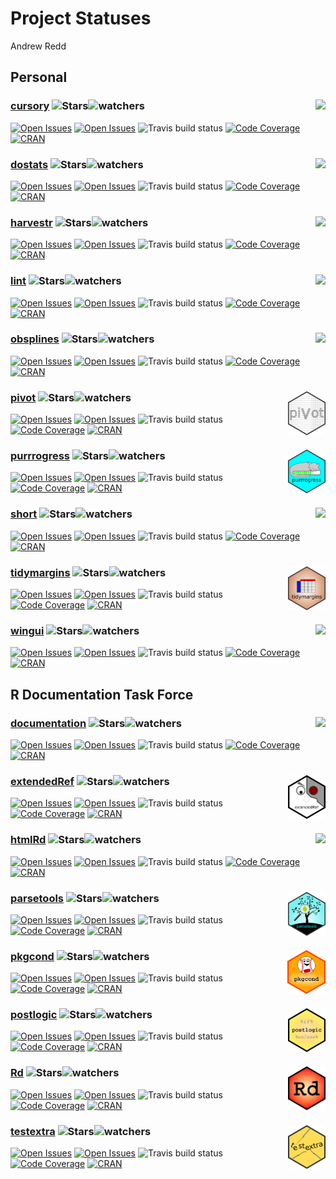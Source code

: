 Project Statuses
================
Andrew Redd

## Personal

### [cursory](https://github.com/halpo/cursory) <img src="https://github.com/halpo/cursory/raw/master/man/figures/logo.png" align="right" height=70/>![Stars](https://img.shields.io/github/stars/halpo/cursory.svg?style=social)![watchers](https://img.shields.io/github/watchers/halpo/cursory.svg?style=social&label=Watching)

[![Open
Issues](https://img.shields.io/github/issues/halpo/cursory.svg)](https://github.com/halpo/cursory/issues)
[![Open
Issues](https://img.shields.io/github/issues-pr/halpo/cursory.svg)](https://github.com/halpo/cursory/pulls)
![Travis build
status](https://img.shields.io/travis/halpo/cursory.svg?logo=travis)
[![Code
Coverage](https://img.shields.io/codecov/c/gh/halpo/cursory.svg)](https://codecov.io/gh/halpo/cursory)
[![CRAN](https://img.shields.io/cran/v/cursory.svg?label=CRAN&logo=R&logoColor=blue)](https://cran.r-project.org/package=cursory)

### [dostats](https://github.com/halpo/dostats) <img src="https://github.com/halpo/dostats/raw/master/man/figures/logo.png" align="right" height=70/>![Stars](https://img.shields.io/github/stars/halpo/dostats.svg?style=social)![watchers](https://img.shields.io/github/watchers/halpo/dostats.svg?style=social&label=Watching)

[![Open
Issues](https://img.shields.io/github/issues/halpo/dostats.svg)](https://github.com/halpo/dostats/issues)
[![Open
Issues](https://img.shields.io/github/issues-pr/halpo/dostats.svg)](https://github.com/halpo/dostats/pulls)
![Travis build
status](https://img.shields.io/travis/halpo/dostats.svg?logo=travis)
[![Code
Coverage](https://img.shields.io/codecov/c/gh/halpo/dostats.svg)](https://codecov.io/gh/halpo/dostats)
[![CRAN](https://img.shields.io/cran/v/dostats.svg?label=CRAN&logo=R&logoColor=blue)](https://cran.r-project.org/package=dostats)

### [harvestr](https://github.com/halpo/harvestr) <img src="https://github.com/halpo/harvestr/raw/master/man/figures/logo.png" align="right" height=70/>![Stars](https://img.shields.io/github/stars/halpo/harvestr.svg?style=social)![watchers](https://img.shields.io/github/watchers/halpo/harvestr.svg?style=social&label=Watching)

[![Open
Issues](https://img.shields.io/github/issues/halpo/harvestr.svg)](https://github.com/halpo/harvestr/issues)
[![Open
Issues](https://img.shields.io/github/issues-pr/halpo/harvestr.svg)](https://github.com/halpo/harvestr/pulls)
![Travis build
status](https://img.shields.io/travis/halpo/harvestr.svg?logo=travis)
[![Code
Coverage](https://img.shields.io/codecov/c/gh/halpo/harvestr.svg)](https://codecov.io/gh/halpo/harvestr)
[![CRAN](https://img.shields.io/cran/v/harvestr.svg?label=CRAN&logo=R&logoColor=blue)](https://cran.r-project.org/package=harvestr)

### [lint](https://github.com/halpo/lint) <img src="https://github.com/halpo/lint/raw/master/man/figures/logo.png" align="right" height=70/>![Stars](https://img.shields.io/github/stars/halpo/lint.svg?style=social)![watchers](https://img.shields.io/github/watchers/halpo/lint.svg?style=social&label=Watching)

[![Open
Issues](https://img.shields.io/github/issues/halpo/lint.svg)](https://github.com/halpo/lint/issues)
[![Open
Issues](https://img.shields.io/github/issues-pr/halpo/lint.svg)](https://github.com/halpo/lint/pulls)
![Travis build
status](https://img.shields.io/travis/halpo/lint.svg?logo=travis)
[![Code
Coverage](https://img.shields.io/codecov/c/gh/halpo/lint.svg)](https://codecov.io/gh/halpo/lint)
[![CRAN](https://img.shields.io/cran/v/lint.svg?label=CRAN&logo=R&logoColor=blue)](https://cran.r-project.org/package=lint)

### [obsplines](https://github.com/halpo/obsplines) <img src="https://github.com/halpo/obsplines/raw/master/man/figures/logo.png" align="right" height=70/>![Stars](https://img.shields.io/github/stars/halpo/obsplines.svg?style=social)![watchers](https://img.shields.io/github/watchers/halpo/obsplines.svg?style=social&label=Watching)

[![Open
Issues](https://img.shields.io/github/issues/halpo/obsplines.svg)](https://github.com/halpo/obsplines/issues)
[![Open
Issues](https://img.shields.io/github/issues-pr/halpo/obsplines.svg)](https://github.com/halpo/obsplines/pulls)
![Travis build
status](https://img.shields.io/travis/halpo/obsplines.svg?logo=travis)
[![Code
Coverage](https://img.shields.io/codecov/c/gh/halpo/obsplines.svg)](https://codecov.io/gh/halpo/obsplines)
[![CRAN](https://img.shields.io/cran/v/obsplines.svg?label=CRAN&logo=R&logoColor=blue)](https://cran.r-project.org/package=obsplines)

### [pivot](https://github.com/halpo/pivot) <img src="https://github.com/halpo/pivot/raw/master/man/figures/logo.png" align="right" height=70/>![Stars](https://img.shields.io/github/stars/halpo/pivot.svg?style=social)![watchers](https://img.shields.io/github/watchers/halpo/pivot.svg?style=social&label=Watching)

[![Open
Issues](https://img.shields.io/github/issues/halpo/pivot.svg)](https://github.com/halpo/pivot/issues)
[![Open
Issues](https://img.shields.io/github/issues-pr/halpo/pivot.svg)](https://github.com/halpo/pivot/pulls)
![Travis build
status](https://img.shields.io/travis/halpo/pivot.svg?logo=travis)
[![Code
Coverage](https://img.shields.io/codecov/c/gh/halpo/pivot.svg)](https://codecov.io/gh/halpo/pivot)
[![CRAN](https://img.shields.io/cran/v/pivot.svg?label=CRAN&logo=R&logoColor=blue)](https://cran.r-project.org/package=pivot)

### [purrrogress](https://github.com/halpo/purrrogress) <img src="https://github.com/halpo/purrrogress/raw/master/man/figures/logo.png" align="right" height=70/>![Stars](https://img.shields.io/github/stars/halpo/purrrogress.svg?style=social)![watchers](https://img.shields.io/github/watchers/halpo/purrrogress.svg?style=social&label=Watching)

[![Open
Issues](https://img.shields.io/github/issues/halpo/purrrogress.svg)](https://github.com/halpo/purrrogress/issues)
[![Open
Issues](https://img.shields.io/github/issues-pr/halpo/purrrogress.svg)](https://github.com/halpo/purrrogress/pulls)
![Travis build
status](https://img.shields.io/travis/halpo/purrrogress.svg?logo=travis)
[![Code
Coverage](https://img.shields.io/codecov/c/gh/halpo/purrrogress.svg)](https://codecov.io/gh/halpo/purrrogress)
[![CRAN](https://img.shields.io/cran/v/purrrogress.svg?label=CRAN&logo=R&logoColor=blue)](https://cran.r-project.org/package=purrrogress)

### [short](https://github.com/halpo/short) <img src="https://github.com/halpo/short/raw/master/man/figures/logo.png" align="right" height=70/>![Stars](https://img.shields.io/github/stars/halpo/short.svg?style=social)![watchers](https://img.shields.io/github/watchers/halpo/short.svg?style=social&label=Watching)

[![Open
Issues](https://img.shields.io/github/issues/halpo/short.svg)](https://github.com/halpo/short/issues)
[![Open
Issues](https://img.shields.io/github/issues-pr/halpo/short.svg)](https://github.com/halpo/short/pulls)
![Travis build
status](https://img.shields.io/travis/halpo/short.svg?logo=travis)
[![Code
Coverage](https://img.shields.io/codecov/c/gh/halpo/short.svg)](https://codecov.io/gh/halpo/short)
[![CRAN](https://img.shields.io/cran/v/short.svg?label=CRAN&logo=R&logoColor=blue)](https://cran.r-project.org/package=short)

### [tidymargins](https://github.com/halpo/tidymargins) <img src="https://github.com/halpo/tidymargins/raw/master/man/figures/logo.png" align="right" height=70/>![Stars](https://img.shields.io/github/stars/halpo/tidymargins.svg?style=social)![watchers](https://img.shields.io/github/watchers/halpo/tidymargins.svg?style=social&label=Watching)

[![Open
Issues](https://img.shields.io/github/issues/halpo/tidymargins.svg)](https://github.com/halpo/tidymargins/issues)
[![Open
Issues](https://img.shields.io/github/issues-pr/halpo/tidymargins.svg)](https://github.com/halpo/tidymargins/pulls)
![Travis build
status](https://img.shields.io/travis/halpo/tidymargins.svg?logo=travis)
[![Code
Coverage](https://img.shields.io/codecov/c/gh/halpo/tidymargins.svg)](https://codecov.io/gh/halpo/tidymargins)
[![CRAN](https://img.shields.io/cran/v/tidymargins.svg?label=CRAN&logo=R&logoColor=blue)](https://cran.r-project.org/package=tidymargins)

### [wingui](https://github.com/halpo/wingui) <img src="https://github.com/halpo/wingui/raw/master/man/figures/logo.png" align="right" height=70/>![Stars](https://img.shields.io/github/stars/halpo/wingui.svg?style=social)![watchers](https://img.shields.io/github/watchers/halpo/wingui.svg?style=social&label=Watching)

[![Open
Issues](https://img.shields.io/github/issues/halpo/wingui.svg)](https://github.com/halpo/wingui/issues)
[![Open
Issues](https://img.shields.io/github/issues-pr/halpo/wingui.svg)](https://github.com/halpo/wingui/pulls)
![Travis build
status](https://img.shields.io/travis/halpo/wingui.svg?logo=travis)
[![Code
Coverage](https://img.shields.io/codecov/c/gh/halpo/wingui.svg)](https://codecov.io/gh/halpo/wingui)
[![CRAN](https://img.shields.io/cran/v/wingui.svg?label=CRAN&logo=R&logoColor=blue)](https://cran.r-project.org/package=wingui)

## R Documentation Task Force

### [documentation](https://github.com/RDocTaskForce/documentation) <img src="https://github.com/RDocTaskForce/documentation/raw/master/man/figures/logo.png" align="right" height=70/>![Stars](https://img.shields.io/github/stars/halpo/documentation.svg?style=social)![watchers](https://img.shields.io/github/watchers/halpo/documentation.svg?style=social&label=Watching)

[![Open
Issues](https://img.shields.io/github/issues/RDocTaskForce/documentation.svg)](https://github.com/RDocTaskForce/documentation/issues)
[![Open
Issues](https://img.shields.io/github/issues-pr/RDocTaskForce/documentation.svg)](https://github.com/RDocTaskForce/documentation/pulls)
![Travis build
status](https://img.shields.io/travis/RDocTaskForce/documentation.svg?logo=travis)
[![Code
Coverage](https://img.shields.io/codecov/c/gh/RDocTaskForce/documentation.svg)](https://codecov.io/gh/RDocTaskForce/documentation)
[![CRAN](https://img.shields.io/cran/v/documentation.svg?label=CRAN&logo=R&logoColor=blue)](https://cran.r-project.org/package=documentation)

### [extendedRef](https://github.com/RDocTaskForce/extendedRef) <img src="https://github.com/RDocTaskForce/extendedRef/raw/master/man/figures/logo.png" align="right" height=70/>![Stars](https://img.shields.io/github/stars/halpo/extendedRef.svg?style=social)![watchers](https://img.shields.io/github/watchers/halpo/extendedRef.svg?style=social&label=Watching)

[![Open
Issues](https://img.shields.io/github/issues/RDocTaskForce/extendedRef.svg)](https://github.com/RDocTaskForce/extendedRef/issues)
[![Open
Issues](https://img.shields.io/github/issues-pr/RDocTaskForce/extendedRef.svg)](https://github.com/RDocTaskForce/extendedRef/pulls)
![Travis build
status](https://img.shields.io/travis/RDocTaskForce/extendedRef.svg?logo=travis)
[![Code
Coverage](https://img.shields.io/codecov/c/gh/RDocTaskForce/extendedRef.svg)](https://codecov.io/gh/RDocTaskForce/extendedRef)
[![CRAN](https://img.shields.io/cran/v/extendedRef.svg?label=CRAN&logo=R&logoColor=blue)](https://cran.r-project.org/package=extendedRef)

### [htmlRd](https://github.com/RDocTaskForce/htmlRd) <img src="https://github.com/RDocTaskForce/htmlRd/raw/master/man/figures/logo.png" align="right" height=70/>![Stars](https://img.shields.io/github/stars/halpo/htmlRd.svg?style=social)![watchers](https://img.shields.io/github/watchers/halpo/htmlRd.svg?style=social&label=Watching)

[![Open
Issues](https://img.shields.io/github/issues/RDocTaskForce/htmlRd.svg)](https://github.com/RDocTaskForce/htmlRd/issues)
[![Open
Issues](https://img.shields.io/github/issues-pr/RDocTaskForce/htmlRd.svg)](https://github.com/RDocTaskForce/htmlRd/pulls)
![Travis build
status](https://img.shields.io/travis/RDocTaskForce/htmlRd.svg?logo=travis)
[![Code
Coverage](https://img.shields.io/codecov/c/gh/RDocTaskForce/htmlRd.svg)](https://codecov.io/gh/RDocTaskForce/htmlRd)
[![CRAN](https://img.shields.io/cran/v/htmlRd.svg?label=CRAN&logo=R&logoColor=blue)](https://cran.r-project.org/package=htmlRd)

### [parsetools](https://github.com/RDocTaskForce/parsetools) <img src="https://github.com/RDocTaskForce/parsetools/raw/master/man/figures/logo.png" align="right" height=70/>![Stars](https://img.shields.io/github/stars/halpo/parsetools.svg?style=social)![watchers](https://img.shields.io/github/watchers/halpo/parsetools.svg?style=social&label=Watching)

[![Open
Issues](https://img.shields.io/github/issues/RDocTaskForce/parsetools.svg)](https://github.com/RDocTaskForce/parsetools/issues)
[![Open
Issues](https://img.shields.io/github/issues-pr/RDocTaskForce/parsetools.svg)](https://github.com/RDocTaskForce/parsetools/pulls)
![Travis build
status](https://img.shields.io/travis/RDocTaskForce/parsetools.svg?logo=travis)
[![Code
Coverage](https://img.shields.io/codecov/c/gh/RDocTaskForce/parsetools.svg)](https://codecov.io/gh/RDocTaskForce/parsetools)
[![CRAN](https://img.shields.io/cran/v/parsetools.svg?label=CRAN&logo=R&logoColor=blue)](https://cran.r-project.org/package=parsetools)

### [pkgcond](https://github.com/RDocTaskForce/pkgcond) <img src="https://github.com/RDocTaskForce/pkgcond/raw/master/man/figures/logo.png" align="right" height=70/>![Stars](https://img.shields.io/github/stars/halpo/pkgcond.svg?style=social)![watchers](https://img.shields.io/github/watchers/halpo/pkgcond.svg?style=social&label=Watching)

[![Open
Issues](https://img.shields.io/github/issues/RDocTaskForce/pkgcond.svg)](https://github.com/RDocTaskForce/pkgcond/issues)
[![Open
Issues](https://img.shields.io/github/issues-pr/RDocTaskForce/pkgcond.svg)](https://github.com/RDocTaskForce/pkgcond/pulls)
![Travis build
status](https://img.shields.io/travis/RDocTaskForce/pkgcond.svg?logo=travis)
[![Code
Coverage](https://img.shields.io/codecov/c/gh/RDocTaskForce/pkgcond.svg)](https://codecov.io/gh/RDocTaskForce/pkgcond)
[![CRAN](https://img.shields.io/cran/v/pkgcond.svg?label=CRAN&logo=R&logoColor=blue)](https://cran.r-project.org/package=pkgcond)

### [postlogic](https://github.com/RDocTaskForce/postlogic) <img src="https://github.com/RDocTaskForce/postlogic/raw/master/man/figures/logo.png" align="right" height=70/>![Stars](https://img.shields.io/github/stars/halpo/postlogic.svg?style=social)![watchers](https://img.shields.io/github/watchers/halpo/postlogic.svg?style=social&label=Watching)

[![Open
Issues](https://img.shields.io/github/issues/RDocTaskForce/postlogic.svg)](https://github.com/RDocTaskForce/postlogic/issues)
[![Open
Issues](https://img.shields.io/github/issues-pr/RDocTaskForce/postlogic.svg)](https://github.com/RDocTaskForce/postlogic/pulls)
![Travis build
status](https://img.shields.io/travis/RDocTaskForce/postlogic.svg?logo=travis)
[![Code
Coverage](https://img.shields.io/codecov/c/gh/RDocTaskForce/postlogic.svg)](https://codecov.io/gh/RDocTaskForce/postlogic)
[![CRAN](https://img.shields.io/cran/v/postlogic.svg?label=CRAN&logo=R&logoColor=blue)](https://cran.r-project.org/package=postlogic)

### [Rd](https://github.com/RDocTaskForce/Rd) <img src="https://github.com/RDocTaskForce/Rd/raw/master/man/figures/logo.png" align="right" height=70/>![Stars](https://img.shields.io/github/stars/halpo/Rd.svg?style=social)![watchers](https://img.shields.io/github/watchers/halpo/Rd.svg?style=social&label=Watching)

[![Open
Issues](https://img.shields.io/github/issues/RDocTaskForce/Rd.svg)](https://github.com/RDocTaskForce/Rd/issues)
[![Open
Issues](https://img.shields.io/github/issues-pr/RDocTaskForce/Rd.svg)](https://github.com/RDocTaskForce/Rd/pulls)
![Travis build
status](https://img.shields.io/travis/RDocTaskForce/Rd.svg?logo=travis)
[![Code
Coverage](https://img.shields.io/codecov/c/gh/RDocTaskForce/Rd.svg)](https://codecov.io/gh/RDocTaskForce/Rd)
[![CRAN](https://img.shields.io/cran/v/Rd.svg?label=CRAN&logo=R&logoColor=blue)](https://cran.r-project.org/package=Rd)

### [testextra](https://github.com/RDocTaskForce/testextra) <img src="https://github.com/RDocTaskForce/testextra/raw/master/man/figures/logo.png" align="right" height=70/>![Stars](https://img.shields.io/github/stars/halpo/testextra.svg?style=social)![watchers](https://img.shields.io/github/watchers/halpo/testextra.svg?style=social&label=Watching)

[![Open
Issues](https://img.shields.io/github/issues/RDocTaskForce/testextra.svg)](https://github.com/RDocTaskForce/testextra/issues)
[![Open
Issues](https://img.shields.io/github/issues-pr/RDocTaskForce/testextra.svg)](https://github.com/RDocTaskForce/testextra/pulls)
![Travis build
status](https://img.shields.io/travis/RDocTaskForce/testextra.svg?logo=travis)
[![Code
Coverage](https://img.shields.io/codecov/c/gh/RDocTaskForce/testextra.svg)](https://codecov.io/gh/RDocTaskForce/testextra)
[![CRAN](https://img.shields.io/cran/v/testextra.svg?label=CRAN&logo=R&logoColor=blue)](https://cran.r-project.org/package=testextra)
